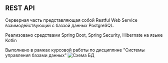 ## REST API
Серверная часть представляющая собой Restful Web Service взаимодействующий с баззой данных PostgreSQL.

Реализовано средствами Spring Boot, Spring Security, Hibernate на языке Kotlin

Выполнено в рамках курсовой работы по дисциплине "Системы управления базами данных" 
![Схема БД](https://user-images.githubusercontent.com/79411173/147382096-ff970249-1b36-43e7-ad30-9f3000732c0e.png)
